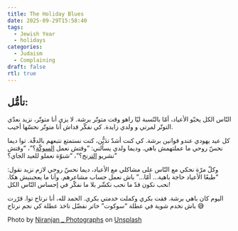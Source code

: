 ```yaml
---
title: The Holiday Blues
date: 2025-09-29T15:58:40
tags:
  - Jewish Year
  - holidays
categories:
  - Judaism
  - Complaining
draft: false
rtl: true
---
```


## تأمُّل:
  
النّاس الكل يحبّو الأعياد، أمّا بالنّسبة ليّا راهو وقت متوتّر برشة. لا يزي أنا متوتّر، نزيد نعدّي التوتّر لمرتي و ولدي زايدة. كي نفكّر قداش أنا متوتّر نحسّها أخيب.

كل عيد يهودي عندو قوانين برشة. كي كنت أشدّ تدَيُّن، كنت نستمتع نتبعهم بالدقّة. توا ديما نحسّ روحي ما عملتهمش باهي. وديما ولدي يسألني: “وقتش نعمل [السوكّة](https://ar.wikipedia.org/wiki/%D8%B9%D9%8A%D8%AF_%D8%A7%D9%84%D8%B9%D8%B1%D8%B4)؟”، “وقتش نشريو [الترنج](https://ar.wikipedia.org/wiki/%D8%A3%D8%AA%D8%B1%D8%AC#%D9%81%D9%8A_%D8%A7%D9%84%D8%AF%D9%8A%D9%86_%D8%A7%D9%84%D9%8A%D9%87%D9%88%D8%AF%D9%8A)؟”، “شنوّة نعملو للعيد الجاي؟”

وكلّ مرّة نحكي مع النّاس على مشاكلي مع الأعياد، ديما نحسّ روحي لازم نزيد نقول: “طبعًا الأعياد حاجة باهية… أمّا…” باش نعمل حساب مشاعرهم. وأنا ما يعجبنيش هكا. نحب نكون قدّ ما نحب نكشّر بلا ما نفكّر في إحساس النّاس الكل!

اليوم كان باهي برشة. فقت بكري وكملت خدمتي بكري. الحمد لله، أنا نرتاح توا. قرّرت باش نخدم شوية في عطلة “سوكوت” خاتر نفضّل ناخذ عطلة كي نجم نرتاح 😅

Photo by [Niranjan _ Photographs](https://unsplash.com/@niranjan_photographs?utm_content=creditCopyText&utm_medium=referral&utm_source=unsplash) on [Unsplash](https://unsplash.com/photos/brown-and-black-plastic-toy-4cVfDseo2e0?utm_content=creditCopyText&utm_medium=referral&utm_source=unsplash)